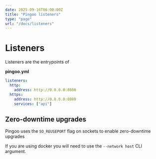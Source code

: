 ```yaml
---
date: 2025-09-16T06:00:00Z
title: "Pingoo listeners"
type: "page"
url: "/docs/listeners"
---
```


# Listeners

Listeners are the entrypoints of

**pingoo.yml**
```yml
listeners:
  http:
    address: http://0.0.0.0:8080
  https:
    address: http://0.0.0.0:8080
    services: ["api"]
```

## Zero-downtime upgrades

Pingoo uses the `SO_REUSEPORT` flag on sockets to enable zero-downtime upgrades

If you are using docker you will need to use the `--network host` CLI argument.
